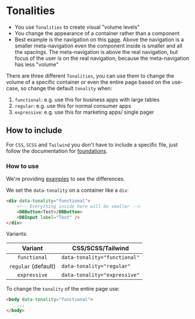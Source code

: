 # Tonalities

-   You use `Tonalities` to create visual "volume levels"
-   You change the appearance of a container rather than a component
-   Best example is the navigation on this [page](https://db-ui.github.io/mono/review/main/). Above the navigation is a smaller meta-navigation even the component inside is smaller and all the spacings. The meta-navigation is above the real navigation, but focus of the user is on the real navigation, because the meta-navigation has less "volume"

There are three different `Tonalities`, you can use them to change the volume of a specific container or even the entire page based on the use-case, so change the default `tonality` when:

1. `functional`: e.g. use this for business apps with large tables
2. `regular`: e.g. use this for normal consumer apps
3. `expressive`: e.g. use this for marketing apps/ single pager

## How to include

For `CSS`, `SCSS` and `Tailwind` you don't have to include a specific file, just follow the documentation for [foundations](../../foundations/readme).

### How to use

We're providing [examples](./examples) to see the differences.

We set the `data-tonality` on a container like a `div`:

```html
<div data-tonality="functional">
	<!-- Everything inside here will be smaller -->
	<DBButton>Test</DBButton>
	<DBInput label="Test" />
</div>
```

Variants:

|       Variant       | CSS/SCSS/Tailwind            |
| :-----------------: | ---------------------------- |
|    `functional`     | `data-tonality="functional"` |
| `regular` (default) | `data-tonality="regular"`    |
|    `expressive`     | `data-tonality="expressive"` |

To change the `tonality` of the entire page use:

```html
<body data-tonality="functional">
	...
</body>
```
